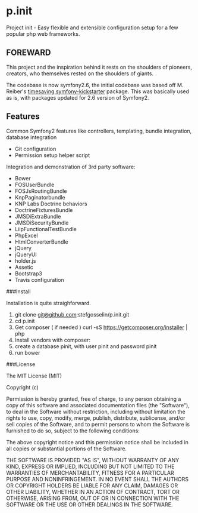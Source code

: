 p.init
======

Project init - Easy flexible and extensible configuration setup for a few popular php web frameworks.

FOREWARD
--------

This project and the inspiration behind it rests on the shoulders of pioneers, creators, who themselves rested on the shoulders of giants.

The codebase is now symfony2.6, the initial codebase was based off M. Reiber's  [timesaving symfony-kickstarter](https://github.com/bicpi/symfony-kickstarter) package.
This was basically used as is, with packages updated for 2.6 version of Symfony2.

## Features

Common Symfony2 features like controllers, templating, bundle integration, database integration

* Git configuration
* Permission setup helper script

Integration and demonstration of 3rd party software:

* Bower
* FOSUserBundle
* FOSJsRoutingBundle
* KnpPaginatorbundle
* KNP Labs Doctrine behaviors
* DoctrineFixturesBundle
* JMSDiExtraBundle
* JMSDiSecurityBundle
* LiipFunctionalTestBundle
* PhpExcel
* HtmlConverterBundle
* jQuery
* jQueryUI
* holder.js
* Assetic
* Bootstrap3
* Travis configuration


###Install

Installation is quite straighforward.  

1. git clone git@github.com:stefgosselin/p.init.git
2. cd p.init
3. Get composer ( if needed ) curl -sS https://getcomposer.org/installer | php
4. Install vendors with composer:
5. create a database pinit, with user pinit and password pinit
6. run bower

###License 

The MIT License (MIT)

Copyright (c) <year> <copyright holders>

Permission is hereby granted, free of charge, to any person obtaining a copy
of this software and associated documentation files (the "Software"), to deal
in the Software without restriction, including without limitation the rights
to use, copy, modify, merge, publish, distribute, sublicense, and/or sell
copies of the Software, and to permit persons to whom the Software is
furnished to do so, subject to the following conditions:

The above copyright notice and this permission notice shall be included in
all copies or substantial portions of the Software.

THE SOFTWARE IS PROVIDED "AS IS", WITHOUT WARRANTY OF ANY KIND, EXPRESS OR
IMPLIED, INCLUDING BUT NOT LIMITED TO THE WARRANTIES OF MERCHANTABILITY,
FITNESS FOR A PARTICULAR PURPOSE AND NONINFRINGEMENT. IN NO EVENT SHALL THE
AUTHORS OR COPYRIGHT HOLDERS BE LIABLE FOR ANY CLAIM, DAMAGES OR OTHER
LIABILITY, WHETHER IN AN ACTION OF CONTRACT, TORT OR OTHERWISE, ARISING FROM,
OUT OF OR IN CONNECTION WITH THE SOFTWARE OR THE USE OR OTHER DEALINGS IN
THE SOFTWARE.